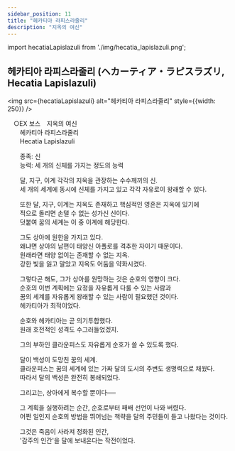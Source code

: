 ```yaml
---
sidebar_position: 11
title: "헤카티아 라피스라줄리"
description: "지옥의 여신"
---
```


import hecatiaLapislazuli from './img/hecatia_lapislazuli.png';

## 헤카티아 라피스라줄리 (ヘカーティア・ラピスラズリ, Hecatia Lapislazuli)

<img src={hecatiaLapislazuli} alt="헤카티아 라피스라줄리" style={{width: 250}} />

　○EX 보스　지옥의 여신  
　　헤카티아 라피스라줄리  
　　Hecatia Lapislazuli  

　　종족: 신  
　　능력: 세 개의 신체를 가지는 정도의 능력  

　　달, 지구, 이계 각각의 지옥을 관장하는 수수께끼의 신.  
　　세 개의 세계에 동시에 신체를 가지고 있고 각각 자유로이 왕래할 수 있다.  

　　또한 달, 지구, 이계는 지옥도 존재하고 핵심적인 영혼은 지옥에 있기에  
　　적으로 돌리면 손댈 수 없는 성가신 신이다.  
　　덧붙여 꿈의 세계는 이 중 이계에 해당한다.  

　　그도 상아에 원한을 가지고 있다.  
　　왜냐면 상아의 남편이 태양신 아폴로를 격추한 자이기 때문이다.  
　　원래라면 태양 없이는 존재할 수 없는 지옥.  
　　강한 빛을 잃고 말았고 지옥도 어둠을 약화시켰다.  

　　그렇다곤 해도, 그가 상아를 원망하는 것은 순호의 영향이 크다.  
　　순호의 이번 계획에는 요정을 자유롭게 다룰 수 있는 사람과  
　　꿈의 세계를 자유롭게 왕래할 수 있는 사람이 필요했던 것이다.  
　　헤카티아가 최적이었다.  

　　순호와 헤카티아는 곧 의기투합했다.  
　　원래 호전적인 성격도 수그러들었겠지.  

　　그의 부하인 클라운피스도 자유롭게 순호가 쓸 수 있도록 했다.  

　　달이 백성이 도망친 꿈의 세계.  
　　클라운피스는 꿈의 세계에 있는 가짜 달의 도시의 주변도 생명력으로 채웠다.  
　　따라서 달의 백성은 완전히 봉쇄되었다.  

　　그리고는, 상아에게 복수할 뿐이다──  

　　그  계획을 실행하려는 순간, 순호로부터 패배 선언이 나와 버렸다.  
　　어쩐 일인지 순호의 방법을 뛰어넘는 책략을 달의 주민들이 들고 나왔다는 것이다.  

　　그것은 죽음이 사라져 정화된 인간,  
　　'감주의 인간'을 달에 보내온다는 작전이었다.  
